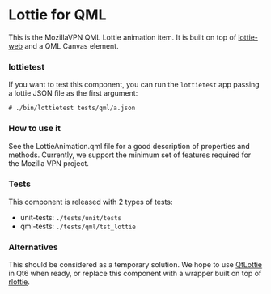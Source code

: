 # Lottie for QML

This is the MozillaVPN QML Lottie animation item. It is built on top of
[lottie-web](https://github.com/airbnb/lottie-web) and a QML Canvas element.

### lottietest
If you want to test this component, you can run the `lottietest` app passing a
lottie JSON file as the first argument:

```
# ./bin/lottietest tests/qml/a.json
```

### How to use it

See the LottieAnimation.qml file for a good description of properties and
methods. Currently, we support the minimum set of features required for the
Mozilla VPN project.

### Tests

This component is released with 2 types of tests:

- unit-tests: `./tests/unit/tests`
- qml-tests: `./tests/qml/tst_lottie`

### Alternatives

This should be considered as a temporary solution. We hope to use
[QtLottie](https://doc.qt.io/qt-6/qtlottieanimation-index.html) in Qt6 when
ready, or replace this component with a wrapper built on top of
[rlottie](https://github.com/Samsung/rlottie).
